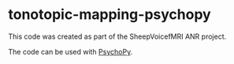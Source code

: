 # tonotopic-mapping-psychopy
This code was created as part of the SheepVoicefMRI ANR project.

The code can be used with [PsychoPy](https://www.psychopy.org).
